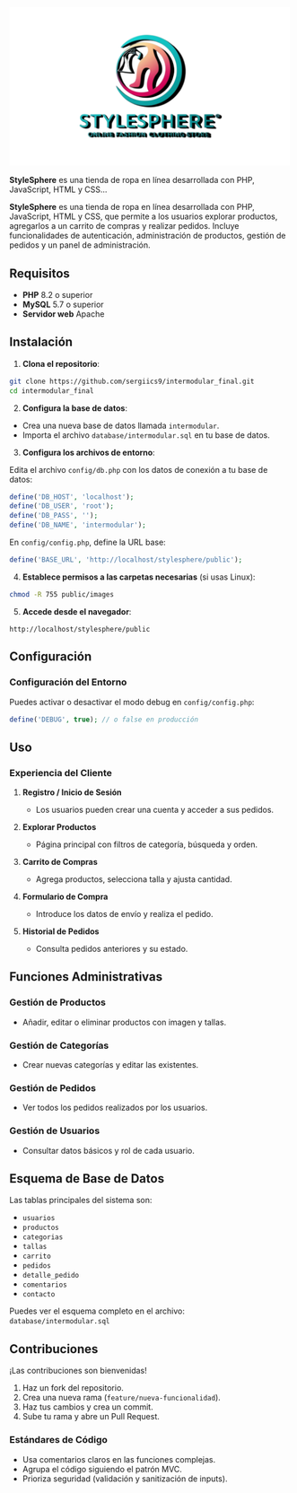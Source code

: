  <img src="public/images/logo.png" alt="Logo StyleSphere" width="500"/>

**StyleSphere** es una tienda de ropa en línea desarrollada con PHP, JavaScript, HTML y CSS...

**StyleSphere** es una tienda de ropa en línea desarrollada con PHP, JavaScript, HTML y CSS, que permite a los usuarios explorar productos, agregarlos a un carrito de compras y realizar pedidos. Incluye funcionalidades de autenticación, administración de productos, gestión de pedidos y un panel de administración.

## Requisitos

- **PHP** 8.2 o superior
- **MySQL** 5.7 o superior
- **Servidor web** Apache

## Instalación

1. **Clona el repositorio**:

```bash
git clone https://github.com/sergiics9/intermodular_final.git
cd intermodular_final
```

2. **Configura la base de datos**:

- Crea una nueva base de datos llamada `intermodular`.
- Importa el archivo `database/intermodular.sql` en tu base de datos.

3. **Configura los archivos de entorno**:

Edita el archivo `config/db.php` con los datos de conexión a tu base de datos:

```php
define('DB_HOST', 'localhost');
define('DB_USER', 'root');
define('DB_PASS', '');
define('DB_NAME', 'intermodular');
```

En `config/config.php`, define la URL base:

```php
define('BASE_URL', 'http://localhost/stylesphere/public');
```

4. **Establece permisos a las carpetas necesarias** (si usas Linux):

```bash
chmod -R 755 public/images
```

5. **Accede desde el navegador**:

```text
http://localhost/stylesphere/public
```

## Configuración

### Configuración del Entorno

Puedes activar o desactivar el modo debug en `config/config.php`:

```php
define('DEBUG', true); // o false en producción
```

## Uso

### Experiencia del Cliente

1. **Registro / Inicio de Sesión**

   - Los usuarios pueden crear una cuenta y acceder a sus pedidos.

2. **Explorar Productos**

   - Página principal con filtros de categoría, búsqueda y orden.

3. **Carrito de Compras**

   - Agrega productos, selecciona talla y ajusta cantidad.

4. **Formulario de Compra**

   - Introduce los datos de envío y realiza el pedido.

5. **Historial de Pedidos**
   - Consulta pedidos anteriores y su estado.

## Funciones Administrativas

### Gestión de Productos

- Añadir, editar o eliminar productos con imagen y tallas.

### Gestión de Categorías

- Crear nuevas categorías y editar las existentes.

### Gestión de Pedidos

- Ver todos los pedidos realizados por los usuarios.

### Gestión de Usuarios

- Consultar datos básicos y rol de cada usuario.

## Esquema de Base de Datos

Las tablas principales del sistema son:

- `usuarios`
- `productos`
- `categorias`
- `tallas`
- `carrito`
- `pedidos`
- `detalle_pedido`
- `comentarios`
- `contacto`

Puedes ver el esquema completo en el archivo:  
`database/intermodular.sql`

## Contribuciones

¡Las contribuciones son bienvenidas!

1. Haz un fork del repositorio.
2. Crea una nueva rama (`feature/nueva-funcionalidad`).
3. Haz tus cambios y crea un commit.
4. Sube tu rama y abre un Pull Request.

### Estándares de Código

- Usa comentarios claros en las funciones complejas.
- Agrupa el código siguiendo el patrón MVC.
- Prioriza seguridad (validación y sanitización de inputs).
